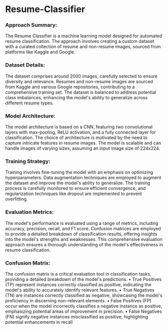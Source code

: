 # Resume-Classifier

### Approach Summary:
The Resume Classifier is a machine learning model designed for automated resume classification. The approach involves creating a custom dataset with a curated collection of resume and non-resume images, sourced from platforms like Kaggle and Google. 

### Dataset Details:
The dataset comprises around 2000 images, carefully selected to ensure diversity and relevance. Resumes and non-resume images are sourced from Kaggle and various Google repositories, contributing to a comprehensive training set. The dataset is balanced to address potential class imbalances, enhancing the model's ability to generalize across different resume types.

### Model Architecture:
The model architecture is based on a CNN, featuring two convolutional layers with max-pooling, ReLU activation, and a fully connected layer for classification. The choice of architecture is motivated by the need to capture intricate features in resume images. The model is scalable and can handle images of varying sizes, assuming an input image size of 224x224.

### Training Strategy:
Training involves fine-tuning the model with an emphasis on optimizing hyperparameters. Data augmentation techniques are employed to augment the dataset and improve the model's ability to generalize. The training process is carefully monitored to ensure efficient convergence, and regularization techniques like dropout are implemented to prevent overfitting.

### Evaluation Metrics:
The model's performance is evaluated using a range of metrics, including accuracy, precision, recall, and F1 score. Confusion matrices are employed to provide a detailed breakdown of classification results, offering insights into the model's strengths and weaknesses. This comprehensive evaluation approach ensures a thorough understanding of the model's effectiveness in resume classification.

### Confusion Matrix:
The confusion matrix is a critical evaluation tool in classification tasks, providing a detailed breakdown of the model's predictions.
•	True Positives (TP) represent instances correctly classified as positive, indicating the model's ability to accurately identify relevant features. 
•	True Negatives (TN) are instances correctly classified as negative, showcasing the model's proficiency in discerning non-relevant elements. 
•	False Positives (FP) occur when the model incorrectly classifies a negative instance as positive, emphasizing potential areas of improvement in precision. 
•	False Negatives (FN) signify negative instances misclassified as positive, highlighting potential enhancements in recall
